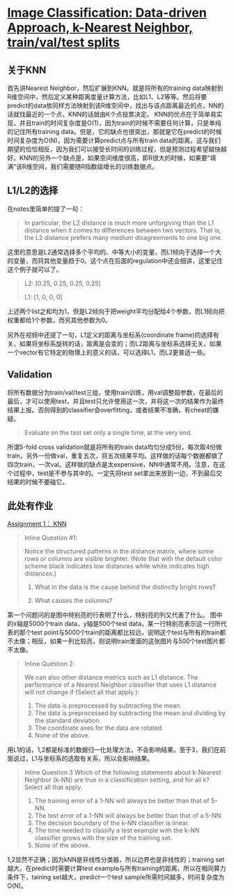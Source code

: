 [Image Classification: Data-driven Approach, k-Nearest Neighbor, train/val/test splits](http://cs231n.github.io/classification/)
=====
关于KNN
-----
首先讲Nearest Neighbor，然后扩展到KNN。就是将所有的training data映射到R维空间中，然后定义某种距离度量计算方法，比如L1、L2等等。然后将要predict的data依同样方法映射到该R维空间中，找出与该点距离最近的点，NN的话就找最近的一个点，KNN的话就由K个点投票决定。
KNN的优点在于简单易实现，并且train的时间复杂度是O(1)，因为train的时候不需要任何计算，只是单纯的记住所有training data。但是，它的缺点也很突出，那就是它在predict的时候时间复杂度为O(N)，因为需要计算predict点与所有train data的距离。这与我们期望的恰恰相反，因为我们可以接受长时间的训练过程，但是预测过程希望越快越好。KNN的另外一个缺点是，如果空间维度很高，即R很大的时候，如果要“填满”该R维空间，我们需要随R指数级增长的训练数据点。

L1/L2的选择
----
在notes里简单的提了一句：

> In particular, the L2 distance is much more unforgiving than the L1 distance when it comes to differences between two vectors. That is, the L2 distance prefers many medium disagreements to one big one.

这里的意思是L2通常选择多个平均的、中等大小的变量，而L1倾向于选择一个大的变量，而将其他变量趋于0。这个点在后面的regulation中还会细讲，这里记住这个例子就可以了。
> L2: [0.25, 0.25, 0.25, 0.25]
>
> L1: [1, 0, 0, 0]

上述两个list之和均为1，但是L2倾向于把weight平均分配给4个参数，而L1倾向把权重都给1个参数，而另其他参数为0。

另外在视频中还提了一句，L1定义的距离与坐标系(coordinate frame)的选择有关，如果将坐标系旋转的话，距离是会变的；而L2距离与坐标系选择无关。如果一个vector有它特定的物理上的意义的话，可以选择L1，而L2更普适一些。

Validation
---
将所有数据分为train/val/test三组，使用train训练，用val调整超参数，在最后的最后，才可以使用test，并且test只允许使用这一次，并将这一次的结果作为最终结果上报。否则得到的classifier会overfitting，或者结果不准确，有cheat的嫌疑。
>Evaluate on the test set only a single time, at the very end.

所谓5-fold cross validation就是将所有的train data均匀分成5份，每次取4份做train，另外一份做val，重复五次，将五次结果平均。这样做的话每个数据都做了四次train，一次val。这样做的缺点是太expensive，NN中通常不用。注意，在这个过程中，test是不参与其中的。一定先将test set拿出来放到一边，不到最后交结果的时候不要碰它。

此处有作业
---
[Assignment 1： KNN](https://github.com/FortiLeiZhang/cs231n/blob/master/code/cs231n/assignment1/knn.ipynb)

> Inline Question #1:
>
>Notice the structured patterns in the distance matrix, where some rows or columns are visible brighter. (Note that with the default color scheme black indicates low distances while white indicates high distances.)
>
>1. What in the data is the cause behind the distinctly bright rows?
>
>2. What causes the columns?

第一个问题问的是图中特别亮的行表明了什么，特别亮的列又代表了什么。
图中的x轴是5000个train data，y轴是500个test data，某一行特别亮表示这一行所代表的那个test point与5000个train的距离都比较远，说明这个test与所有的train都不太像；相反，如果一列比较亮，则说明train里面的这张图片与500个test图片都不太像。

> Inline Question 2:
>
> We can also other distance metrics such as L1 distance. The performance of a Nearest Neighbor classifier that uses L1 distance will not change if (Select all that apply.):
>1. The data is preprocessed by subtracting the mean.
>2. The data is preprocessed by subtracting the mean and dividing by the standard deviation.
>3. The coordinate axes for the data are rotated.
>4. None of the above.

用L1的话，1,2都是标准的数据归一化处理方法，不会影响结果。至于3，我们在前面说过，L1与坐标系的选取有关系，所以会影响结果。

> Inline Question 3
> Which of the following statements about  k-Nearest Neighbor (k-NN) are true in a classification setting, and for all k? Select all that apply.
>1. The training error of a 1-NN will always be better than that of 5-NN.
>2. The test error of a 1-NN will always be better than that of a 5-NN.
>3. The decision boundary of the k-NN classifier is linear.
>4. The time needed to classify a test example with the k-NN classifier grows with the size of the training set.
>5. None of the above.

1,2显然不正确；因为kNN是非线性分类器，所以边界也是非线性的；training set越大，在predict时需要计算test example与所有training的距离，所以在相同算力条件下，taining set越大，predict一个test sample所需时间越多，时间复杂度为O(N)。
